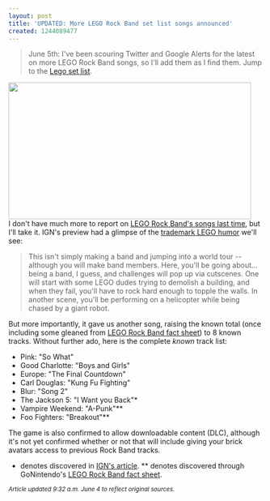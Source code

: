 ```yaml
---
layout: post
title: 'UPDATED: More LEGO Rock Band set list songs announced'
created: 1244089477
---
```

<blockquote>June 5th: I've been scouring Twitter and Google Alerts for the latest on more LEGO Rock Band songs, so I'll add them as I find them. Jump to the <a href="#setlist">Lego set list</a>.</blockquote>
<span class="inline inline-center"><img src="http://morisy.com/files/images/lego-rock-band-20090603053415330-000.jpg" alt="" title=""  class="image image-_original " width="480" height="270" /></span>
<br>I don't have much more to report on <a href="http://morisy.com/lego_rock_band_confirmed_partial_set_list_released">LEGO Rock Band's songs last time</a>, but I'll take it. IGN's preview had a glimpse of the <a href="http://ps3.ign.com/articles/991/991194p1.html">trademark LEGO humor</a> we'll see:
<blockquote>
This isn't simply making a band and jumping into a world tour -- although you will make band members. Here, you'll be going about… being a band, I guess, and challenges will pop up via cutscenes. One will start with some LEGO dudes trying to demolish a building, and when they fail, you'll have to rock hard enough to topple the walls. In another scene, you'll be performing on a helicopter while being chased by a giant robot. </blockquote>

But more importantly, it gave us another song, raising the known total (once including some gleaned from <a href="http://gonintendo.com/viewstory.php?id=84725">LEGO Rock Band fact sheet</a>) to 8 known tracks. Without further ado, here is the complete <i>known</i> track list:
<a name="setlist"></a>
<ul>
<li>Pink: "So What" </li>
<li>Good Charlotte: "Boys and Girls"</li>
<li>Europe: "The Final Countdown" </li>
<li>Carl Douglas: "Kung Fu Fighting"</li>
<li>Blur: "Song 2"</li>
<li>The Jackson 5: "I Want you Back"*</li>
<li>Vampire Weekend: "A-Punk"**</li>
<li>Foo Fighters: "Breakout"**</li>
</ul>

The game is also confirmed to allow downloadable content (DLC), although it's not yet confirmed whether or not that will include giving your brick avatars access to previous Rock Band tracks.

* denotes discovered in <a href="http://ps3.ign.com/articles/991/991194p1.html">IGN's article</a>.
** denotes discovered through GoNintendo's <a href="http://gonintendo.com/viewstory.php?id=84725">LEGO Rock Band fact sheet</a>.

<small><i>Article updated 9:32 a.m. June 4 to reflect original sources.</i></small>
